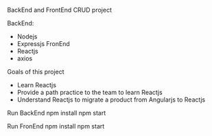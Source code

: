 
BackEnd and FrontEnd CRUD project

BackEnd:
* Nodejs
* Expressjs
FronEnd
* Reactjs
* axios

Goals of this project
* Learn Reactjs
* Provide a path practice to the team to learn Reactjs
* Understand Reactjs to migrate a product from Angularjs to Reactjs

Run BackEnd
 npm install
 npm start
 
Run FronEnd
 npm install
 npm start
